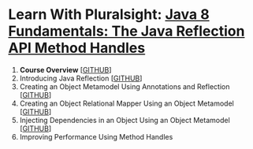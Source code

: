 # Learn With Pluralsight: [Java 8 Fundamentals: The Java Reflection API Method Handles][course]

1. **Course Overview** [[GITHUB][m1.gh]]
2. Introducing Java Reflection [[GITHUB][m2.gh]]
3. Creating an Object Metamodel Using Annotations and Reflection [[GITHUB][m3.gh]]
4. Creating an Object Relational Mapper Using an Object Metamodel [[GITHUB][m4.gh]]
5. Injecting Dependencies in an Object Using an Object Metamodel [[GITHUB][m5.gh]]
6. Improving Performance Using Method Handles

[course]: https://app.pluralsight.com/library/courses/java-fundamentals-reflection-api-method-handles
[m1.gh]: https://github.com/reinielfc/lrn-ps-java8-reflection-api-method-handles/tree/main
[m2.gh]: https://github.com/reinielfc/lrn-ps-java8-reflection-api-method-handles/tree/2-IntroducingJavaReflection
[m3.gh]: https://github.com/reinielfc/lrn-ps-java8-reflection-api-method-handles/tree/3-CreatingAnObjectMetamodelUsingAnnotationsAndReflection
[m4.gh]: https://github.com/reinielfc/lrn-ps-java8-reflection-api-method-handles/tree/4-CreatingAnObjectRelationalMapperUsingAnObjectMetamodel
[m5.gh]: https://github.com/reinielfc/lrn-ps-java8-reflection-api-method-handles/tree/5-InjectingDependenciesInAnObjectUsingAnObjectMetamodel
[m6.gh]: https://github.com/reinielfc/lrn-ps-java8-reflection-api-method-handles/tree/6-ImprovingPerformanceUsingMethodHandles